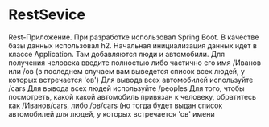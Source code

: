 # RestSevice
Rest-Приложение. 
При разработке использовал Spring Boot. 
В качестве базы данных использовал h2. 
Начальная инициализация данных идет в классе Application. Там добавляются люди и автомобили. 
Для получения человека введите полностью либо частично его имя /Иванов или /ов (в последнем случаем вам выведется список всех людей, у которых встречается 'ов') 
Для вывода всех автомобилей используйте /cars Для вывода всех людей используйте /peoples 
Для того, чтобы посмотреть, какой какой автомобиль привязан к человеку, 
обратитесь как /Иванов/cars, либо /ов/cars (но тогда будет выдан список автомобилей для людей, у которых встречается 'ов' имени
